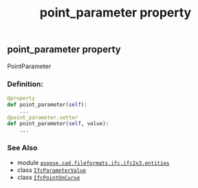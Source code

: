 ﻿---
title: point_parameter property
second_title: Aspose.CAD for Python via .NET API References
description: 
type: docs
weight: 50
url: /aspose.cad.fileformats.ifc.ifc2x3.entities/ifcpointoncurve/point_parameter/
is_root: false
---

## point_parameter property


PointParameter
### Definition:
```python
@property
def point_parameter(self):
    ...
@point_parameter.setter
def point_parameter(self, value):
    ...
```

### See Also
* module [`aspose.cad.fileformats.ifc.ifc2x3.entities`](../../)
* class [`IfcParameterValue`](/cad/python-net/aspose.cad.fileformats.ifc.ifc2x3.types/ifcparametervalue)
* class [`IfcPointOnCurve`](/cad/python-net/aspose.cad.fileformats.ifc.ifc2x3.entities/ifcpointoncurve)
